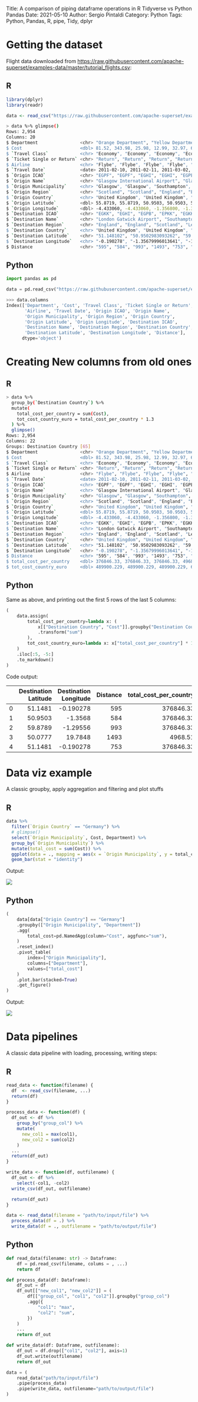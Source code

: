 Title: A comparison of piping dataframe operations in R Tidyverse vs Python Pandas
Date: 2021-05-10
Author: Sergio Pintaldi
Category: Python
Tags: Python, Pandas, R, pipe, Tidy, dplyr

# Getting the dataset

Flight data downloaded from https://raw.githubusercontent.com/apache-superset/examples-data/master/tutorial_flights.csv:

## R

```R
library(dplyr)
library(readr)

data <- read_csv("https://raw.githubusercontent.com/apache-superset/examples-data/master/tutorial_flights.csv")
```

```bash
> data %>% glimpse()
Rows: 2,954
Columns: 20
$ Department                <chr> "Orange Department", "Yellow Department", "Yell…
$ Cost                      <dbl> 81.52, 343.98, 25.98, 12.99, 32.97, 61.48, 159.…
$ `Travel Class`            <chr> "Economy", "Economy", "Economy", "Economy", "Ec…
$ `Ticket Single or Return` <chr> "Return", "Return", "Return", "Return", "Return…
$ Airline                   <chr> "Flybe", "Flybe", "Flybe", "Flybe", "Flybe", "F…
$ `Travel Date`             <date> 2011-02-10, 2011-02-11, 2011-03-02, 2011-03-09…
$ `Origin ICAO`             <chr> "EGPF", "EGPF", "EGHI", "EGHI", "EGPE", "EGPE",…
$ `Origin Name`             <chr> "Glasgow International Airport", "Glasgow Inter…
$ `Origin Municipality`     <chr> "Glasgow", "Glasgow", "Southampton", "Southampt…
$ `Origin Region`           <chr> "Scotland", "Scotland", "England", "England", "…
$ `Origin Country`          <chr> "United Kingdom", "United Kingdom", "United Kin…
$ `Origin Latitude`         <dbl> 55.8719, 55.8719, 50.9503, 50.9503, 57.5425, 57…
$ `Origin Longitude`        <dbl> -4.433060, -4.433060, -1.356800, -1.356800, -4.…
$ `Destination ICAO`        <chr> "EGKK", "EGHI", "EGPB", "EPKK", "EGKK", "EGBB",…
$ `Destination Name`        <chr> "London Gatwick Airport", "Southampton Airport"…
$ `Destination Region`      <chr> "England", "England", "Scotland", "Lesser Polan…
$ `Destination Country`     <chr> "United Kingdom", "United Kingdom", "United Kin…
$ `Destination Latitude`    <chr> "51.148102", "50.9502983093262", "59.8788986206…
$ `Destination Longitude`   <chr> "-0.190278", "-1.35679996013641", "-1.295560002…
$ Distance                  <chr> "595", "584", "993", "1493", "753", "584", "508…
```

## Python

```python
import pandas as pd

data = pd.read_csv("https://raw.githubusercontent.com/apache-superset/examples-data/master/tutorial_flights.csv")
```

```python
>>> data.columns
Index(['Department', 'Cost', 'Travel Class', 'Ticket Single or Return',
       'Airline', 'Travel Date', 'Origin ICAO', 'Origin Name',
       'Origin Municipality', 'Origin Region', 'Origin Country',
       'Origin Latitude', 'Origin Longitude', 'Destination ICAO',
       'Destination Name', 'Destination Region', 'Destination Country',
       'Destination Latitude', 'Destination Longitude', 'Distance'],
      dtype='object')
```

# Creating New columns from old ones

## R

```bash
> data %>%
  group_by(`Destination Country`) %>%
  mutate(
    total_cost_per_country = sum(Cost),
    tot_cost_country_euro = total_cost_per_country * 1.3
  ) %>%
  glimpse()
Rows: 2,954
Columns: 22
Groups: Destination Country [65]
$ Department                <chr> "Orange Department", "Yellow Department", "Yello…
$ Cost                      <dbl> 81.52, 343.98, 25.98, 12.99, 32.97, 61.48, 159.8…
$ `Travel Class`            <chr> "Economy", "Economy", "Economy", "Economy", "Eco…
$ `Ticket Single or Return` <chr> "Return", "Return", "Return", "Return", "Return"…
$ Airline                   <chr> "Flybe", "Flybe", "Flybe", "Flybe", "Flybe", "Fl…
$ `Travel Date`             <date> 2011-02-10, 2011-02-11, 2011-03-02, 2011-03-09,…
$ `Origin ICAO`             <chr> "EGPF", "EGPF", "EGHI", "EGHI", "EGPE", "EGPE", …
$ `Origin Name`             <chr> "Glasgow International Airport", "Glasgow Intern…
$ `Origin Municipality`     <chr> "Glasgow", "Glasgow", "Southampton", "Southampto…
$ `Origin Region`           <chr> "Scotland", "Scotland", "England", "England", "S…
$ `Origin Country`          <chr> "United Kingdom", "United Kingdom", "United King…
$ `Origin Latitude`         <dbl> 55.8719, 55.8719, 50.9503, 50.9503, 57.5425, 57.…
$ `Origin Longitude`        <dbl> -4.433060, -4.433060, -1.356800, -1.356800, -4.0…
$ `Destination ICAO`        <chr> "EGKK", "EGHI", "EGPB", "EPKK", "EGKK", "EGBB", …
$ `Destination Name`        <chr> "London Gatwick Airport", "Southampton Airport",…
$ `Destination Region`      <chr> "England", "England", "Scotland", "Lesser Poland…
$ `Destination Country`     <chr> "United Kingdom", "United Kingdom", "United King…
$ `Destination Latitude`    <chr> "51.148102", "50.9502983093262", "59.87889862060…
$ `Destination Longitude`   <chr> "-0.190278", "-1.35679996013641", "-1.2955600023…
$ Distance                  <chr> "595", "584", "993", "1493", "753", "584", "508"…
$ total_cost_per_country    <dbl> 376846.33, 376846.33, 376846.33, 4968.51, 376846…
$ tot_cost_country_euro     <dbl> 489900.229, 489900.229, 489900.229, 6459.063, 48…
```

## Python

Same as above, and printing out the first 5 rows of the last 5 columns:

```python
(
    data.assign(
        total_cost_per_country=lambda x: (
            x[["Destination Country", "Cost"]].groupby("Destination Country")["Cost"]
            .transform("sum")
        ),
        tot_cost_country_euro=lambda x: x["total_cost_per_country"] * 1.3
    )
    .iloc[:5, -5:]
    .to_markdown()
)
```
Code output:

|    |   Destination Latitude |   Destination Longitude |   Distance |   total_cost_per_country |   tot_cost_country_euro |
|---:|-----------------------:|------------------------:|-----------:|-------------------------:|------------------------:|
|  0 |                51.1481 |               -0.190278 |        595 |                376846.33 |               489900.23 |
|  1 |                50.9503 |               -1.3568   |        584 |                376846.33 |               489900.23 |
|  2 |                59.8789 |               -1.29556  |        993 |                376846.33 |               489900.23 |
|  3 |                50.0777 |               19.7848   |       1493 |                  4968.51 |                 6459.06 |
|  4 |                51.1481 |               -0.190278 |        753 |                376846.33 |               489900.23 |


# Data viz example

A classic groupby, apply aggregation and filtering and plot stuffs

## R

```R
data %>%
  filter(`Origin Country` == "Germany") %>%
  # glimpse()
  select(`Origin Municipality`, Cost, Department) %>%
  group_by(`Origin Municipality`) %>%
  mutate(total_cost = sum(Cost)) %>%
  ggplot(data = ., mapping = aes(x = `Origin Municipality`, y = total_cost, fill = Department)) +
  geom_bar(stat = "identity")
```

Output:

![]({attach}images/dataframe-pipe-r-vs-pandas/r_plot.png)

## Python

```python
(
    data[data["Origin Country"] == "Germany"]
    .groupby(["Origin Municipality", "Department"])
    .agg(
        total_cost=pd.NamedAgg(column="Cost", aggfunc="sum"),
    )
    .reset_index()
    .pivot_table(
        index=["Origin Municipality"],
        columns=["Department"],
        values=["total_cost"]
    )
    .plot.bar(stacked=True)
    .get_figure()
)
```

Output:

![]({attach}images/dataframe-pipe-r-vs-pandas/python_plot.png)


# Data pipelines

A classic data pipeline with loading, processing, writing steps:

## R

```R
read_data <- function(filename) {
  df  <- read_csv(filename, ...)
  return(df)
}

process_data <- function(df) {
  df_out <- df %>%
    group_by("group_col") %>%
    mutate(
      new_col1 = max(col1),
      new_col2 = sum(col2)
    )
  ...
  return(df_out)
}

write_data <- function(df, outfilename) {
  df_out <- df %>%
    select(-col1, -col2)
  write_csv(df_out, outfilename)

  return(df_out)
}
```

```R
data <- read_data(filename = "path/to/input/file") %>%
  process_data(df = .) %>%
  write_data(df = ., outfilename = "path/to/output/file")
```

## Python

```python
def read_data(filename: str) -> Dataframe:
    df = pd.read_csv(filename, colums = , ...)
    return df

def process_data(df: Dataframe):
    df_out = df
    df_out[["new_col1", "new_col2"]] = (
        df[["group_col", "col1", "col2"]].groupby("group_col")
        .agg({
            "col1": "max",
            "col2": "sum",
        })
    )
    ...
    return df_out

def write_data(df: Dataframe, outfilename):
    df_out = df.drop(["col1", "col2"], axis=1)
    df_out.write(outfilename)
    return df_out
```

```python
data = (
    read_data("path/to/input/file")
    .pipe(process_data)
    .pipe(write_data, outfilename="path/to/output/file")
)
```

